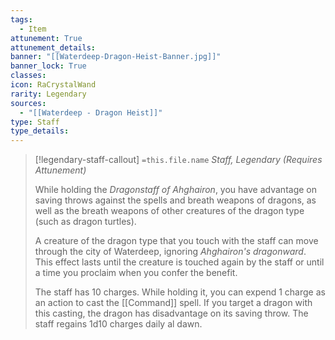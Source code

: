 ```yaml
---
tags:
  - Item
attunement: True
attunement_details: 
banner: "[[Waterdeep-Dragon-Heist-Banner.jpg]]"
banner_lock: True
classes:
icon: RaCrystalWand
rarity: Legendary
sources:
  - "[[Waterdeep - Dragon Heist]]"
type: Staff
type_details: 
---
```

>[!legendary-staff-callout] `=this.file.name`
>*Staff, Legendary (Requires Attunement)*
>
>While holding the *Dragonstaff of Ahghairon*, you have advantage on saving throws against the spells and breath weapons of dragons, as well as the breath weapons of other creatures of the dragon type (such as dragon turtles).
>
>A creature of the dragon type that you touch with the staff can move through the city of Waterdeep, ignoring *Ahghairon's dragonward*. This effect lasts until the creature is touched again by the staff or until a time you proclaim when you confer the benefit.
>
>The staff has 10 charges. While holding it, you can expend 1 charge as an action to cast the [[Command]] spell. If you target a dragon with this casting, the dragon has disadvantage on its saving throw. The staff regains 1d10 charges daily al dawn.
>
>
